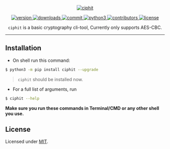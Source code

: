 <p align="center">
    <a href="https://github.com/sgrkmr/ciphit", alt="ciphit">
        <img src="https://user-images.githubusercontent.com/57829219/84270533-7492e380-ab48-11ea-9270-8531ea72ac6e.png", alt="ciphit">
    </a>
</p>
<p align="center">
    <a href="https://pypi.org/project/ciphit/", alt="version">
        <img src="https://img.shields.io/pypi/v/ciphit.svg", alt="version">
    </a>
    <a href="https://pypi.org/project/ciphit/", alt="downloads">
        <img src="https://pepy.tech/badge/ciphit", alt="downloads">
    </a>
    <a href="https://github.com/sgrkmr/ciphit/commits/master", alt="commit">
        <img src="https://img.shields.io/github/last-commit/sgrkmr/ciphit", alt="commit">
    </a>
    <a href="https://www.python.org/downloads/release/python-374/">
        <img src="https://img.shields.io/badge/Python-3.7-blue", alt="python3">
    </a>
    <a href="https://GitHub.com/sgrkmr/ciphit/graphs/contributors/", alt="contributors">
        <img src="https://img.shields.io/github/contributors/sgrkmr/ciphit.svg", alt="contributors">
    </a>
    <a href="https://opensource.org/licenses/MIT" alt="license">
    <img src="https://img.shields.io/github/license/sgrkmr/ciphit.svg", alt="license">
    </a>
</p>

<p align="center">
<code>ciphit</code> is a basic cryptography cli-tool, Currently only supports AES-CBC.
</p>

---
<!--
# Screenshots
![scrn](https://user-images.githubusercontent.com/57829219/84272798-81fd9d00-ab4b-11ea-89e2-c712a16c00a3.png)
-->

## Installation
- On shell run this command:
 ```sh
 $ python3 -m pip install ciphit --upgrade
 ```
 > `ciphit` should be installed now.
 
- For a full list of arguments, run 
```sh
$ ciphit --help
```
<p><b>Make sure you run these commands in Terminal/CMD or any other shell you use.</b></p>

## License
Licensed under [MIT](https://opensource.org/licenses/MIT).
 
